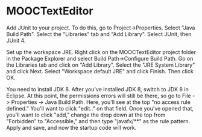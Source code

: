 # MOOCTextEditor

Add JUnit to your project. 
To do this, go to Project->Properties. 
Select "Java Build Path". 
Select the "Libraries" tab and "Add Library". 
Select JUnit, then JUnit 4.

Set up the workspace JRE. 
Right click on the MOOCTextEditor project folder in the Package Explorer and select Build Path->Configure Build Path. 
Go on the Libraries tab and click on "Add Library". 
Select the "JRE System Library" and click Next. 
Select "Workspace default JRE" and click Finish. 
Then click OK.

You need to install JDK 8. After you've installed JDK 8, switch to JDK 8 in Eclipse. 
At this point, the permissions errors will still be there, so go to File -> Properties -> Java Build Path. 
Here, you'll see at the top "no access rule defined." 
You'll want to click "edit.." on that field. 
Once you've opened that, you'll want to click "add," change the drop down at the top from "Forbidden" to "Accessible," and then type "javafx/**" as the rule pattern. 
Apply and save, and now the startup code will work.
